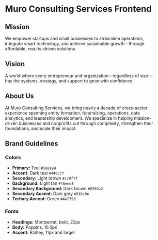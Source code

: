 # Muro Consulting Services Frontend

## Mission

We empower startups and small businesses to streamline operations, integrate smart technology, and achieve sustainable growth—through affordable, results-driven solutions.

## Vision

A world where every entrepreneur and organization—regardless of size—has the systems, strategy, and support to grow with confidence.

## About Us

At Muro Consulting Services, we bring nearly a decade of cross-sector experience spanning entity formation, fundraising, operations, data analytics, and leadership development. We specialize in helping mission-driven businesses and nonprofits cut through complexity, strengthen their foundations, and scale their impact.

## Brand Guidelines

### Colors

- **Primary:** Teal `#568a99`
- **Accent:** Dark teal `#446c77`
- **Secondary:** Light brown `#c79f7f`
- **Background:** Light tan `#f6eee8`
- **Secondary Background:** Dark brown `#856042`
- **Secondary Accent:** Dark grey `#818c8e`
- **Tertiary Accent:** Green `#44775d`

### Fonts

- **Headings:** Montserrat, bold, 23px
- **Body:** Poppins, 10.5px
- **Accent:** Radley, 11px and larger

